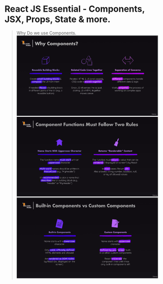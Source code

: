 # React JS Essential - Components, JSX, Props, State & more.
> Why Do we use Components.
![alt text](<images/Screenshot 2024-07-01 110047.png>)
![alt text](<images/Screenshot 2024-07-01 111110.png>)
![alt text](<images/Screenshot 2024-07-01 130418.png>)
